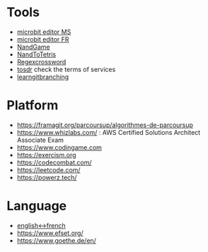 
# Tools

* [microbit editor MS](https://makecode.microbit.org/#editor)
* [microbit editor FR](https://fr.vittascience.com/microbit/?console=bottom&reload=1&toolbox=vittascience&mode=mixed)
* [NandGame](https://nandgame.com/)
* [NandToTetris](https://www.nand2tetris.org/course)
* [Regexcrossword](https://regexcrossword.com/)
* [tosdr](https://tosdr.org/) check the terms of services
* [learngitbranching](https://learngitbranching.js.org)

# Platform

* https://framagit.org/parcoursup/algorithmes-de-parcoursup
* https://www.whizlabs.com/ : AWS Certified Solutions Architect Associate Exam
* https://www.codingame.com
* https://exercism.org
* https://codecombat.com/
* https://leetcode.com/
* https://powerz.tech/

# Language

* [english<->french](https://bitoduc.fr)
* https://www.efset.org/
* https://www.goethe.de/en/